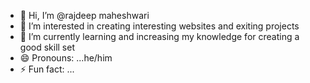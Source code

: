 - 👋 Hi, I’m @rajdeep maheshwari
- 👀 I’m interested in creating interesting websites and exiting projects
- 🌱 I’m currently learning and increasing my knowledge for creating a good skill set
- 😄 Pronouns: ...he/him
- ⚡ Fun fact: ...

<!---
rajdeep-maheshwari/rajdeep-maheshwari is a ✨ special ✨ repository because its `README.md` (this file) appears on your GitHub profile.
You can click the Preview link to take a look at your changes.
--->

